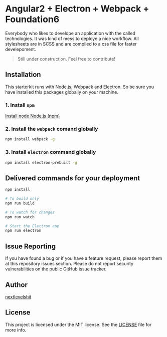 # Angular2 + Electron + Webpack + Foundation6
Everybody who likes to develope an application with the called technologies. It was kind of mess to deploye a nice workflow. All stylesheets are in SCSS and are compiled to a css file for faster develepoment.
 
> Still under construction. Feel free to contribute!

## Installation
This starterkit runs with Node.js, Webpack and Electron. So be sure you have installed this packages globally on your machine.

### 1. Install ```npm```
[Install node Node.js (npm)](nodejs.org)

### 2. Install the ```webpack``` comand globally
```bash
npm install webpack -g
```

### 3. Install ```electron``` command globally
```bash
npm install electron-prebuilt -g
```

## Delivered commands for your deployment
```bash
npm install

# To build only
npm run build

# To watch for changes
npm run watch

# Start the Electron app
npm run electron
```

## Issue Reporting

If you have found a bug or if you have a feature request, please report them at this repository issues section. Please do not report security vulnerabilities on the public GitHub issue tracker.

## Author

[nextlevelshit](www.dailysh.it)

## License

This project is licensed under the MIT license. See the [LICENSE](LICENSE) file for more info.
